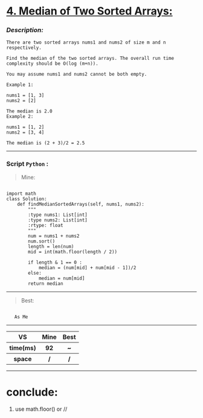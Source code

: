 
#  **[4. Median of Two Sorted Arrays:](https://leetcode.com/problems/median-of-two-sorted-arrays/description/)**

### *Description:*
    There are two sorted arrays nums1 and nums2 of size m and n respectively.

    Find the median of the two sorted arrays. The overall run time complexity should be O(log (m+n)).

    You may assume nums1 and nums2 cannot be both empty.

    Example 1:

    nums1 = [1, 3]
    nums2 = [2]

    The median is 2.0
    Example 2:

    nums1 = [1, 2]
    nums2 = [3, 4]

    The median is (2 + 3)/2 = 2.5

---


### Script `Python` :

> Mine:
```

import math
class Solution:
    def findMedianSortedArrays(self, nums1, nums2):
        """
        :type nums1: List[int]
        :type nums2: List[int]
        :rtype: float
        """
        num = nums1 + nums2
        num.sort()
        length = len(num)
        mid = int(math.floor(length / 2))

        if length & 1 == 0 :
            median = (num[mid] + num[mid - 1])/2
        else: 
            median = num[mid]
        return median

```
___

                        
> Best:
```
   
   As Me

```
___
 

<table>
  <tr>
    <th>VS</th>
    <th>Mine</th>
    <th>Best</th>
  </tr>
    <tr>
    <th>time(ms)</th>
    <th>92</th>
    <th>~</th>
  </tr>
    <tr>
    <th>space</th>
    <th>/</th>
    <th>/</th>
  </tr>
<table>

___

# conclude:
1. use math.floor() or //




        
